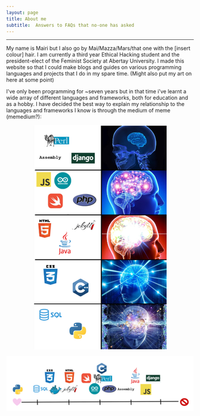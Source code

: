 ```yaml
---
layout: page
title: About me
subtitle:  Answers to FAQs that no-one has asked
---
```


---

My name is Mairi but I also go by Mai/Mazza/Mars/that one with the [insert colour] hair. I am currently a third year Ethical Hacking student and the president-elect of the Feminist Society at Abertay University. I made this website so that I could make blogs and guides on various programming languages and projects that I do in my spare time. (Might also put my art on here at some point)


I've only been programming for ~seven years but in that time i've learnt a wide array of different languages and frameworks, both for education and as a hobby. I have decided the best way to explain my relationship to the languages and frameworks I know is through the medium of meme (memedium?):

<p align="center">
  <img src="assets/img/programmingmeme.png" alt="Expanding brain meme ranking my confidence in a number of languages and frameworks"/>
</p>

<p align="center">
  <img src="assets/img/programmingline.png" alt="Expanding brain meme ranking my opinion of a number of languages and frameworks"/>
</p>

